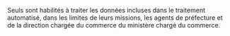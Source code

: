 
  
Seuls sont habilités à traiter les données incluses dans le traitement automatisé, dans les limites de leurs missions, les agents de préfecture et de la direction chargée du commerce du ministère chargé du commerce.

